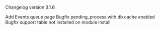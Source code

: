 Changelog version 3.1.6
 
Add Events queue page
Bugfix pending_process with db cache enabled
Bugfix support table not installed on module install
